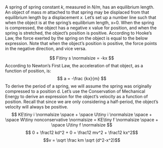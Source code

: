 A spring of spring constant *k*, measured in *N/m*, has an equilibrium length. An object of mass *m* attached to that spring may be displaced from that equilibrium length by a displacement *x.* Let’s set up a number line such that when the object is at the spring’s equilibrium length, x=0. When the spring is compressed, the object has a negative x value for position, and when the spring is stretched, the object’s position is positive. According to Hooke’s Law, the force exerted by the spring on the object is equal to the below expression. Note that when the object’s position is positive, the force points in the negative direction, and vice versa.

$$ F\tiny s \normalsize = -kx $$
According to Newton’s First Law, the acceleration of that object, as a function of position, is: $$ a = -\frac {kx}{m} $$
To derive the period of a spring, we will assume the spring was originally compressed to a position d. Let’s use the Conservation of Mechanical Energy to derive an expression for the object’s velocity as a function of position. Recall that since we are only considering a half-period, the object’s velocity will always be positive.
$$ KE\tiny i \normalsize \space + \space U\tiny i \normalsize \space + \space W\tiny nonconservative \normalsize = KE\tiny f \normalsize \space + \space U\tiny f \normalsize $$
$$ 0 + \frac12 kd^2 + 0 = \frac12 mv^2 + \frac12 kx^2$$
$$v = \sqrt \frac km \sqrt (d^2-x^2)$$